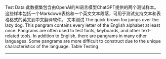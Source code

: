 Test Data
此数据集包含由OpenAI的AI语言模型ChatGPT提供的两个测试样本。
这些样本包括一个Markdown表格和一个英文文本段落，可用于测试支持文本和表格格式的英文到中文翻译软件。
文本测试
The quick brown fox jumps over the lazy dog. This pangram contains every letter of the English alphabet at least once. Pangrams are often used to test fonts, keyboards, and other text-related tools. In addition to English, there are pangrams in many other languages. Some pangrams are more difficult to construct due to the unique characteristics of the language.
Table Testing

---

